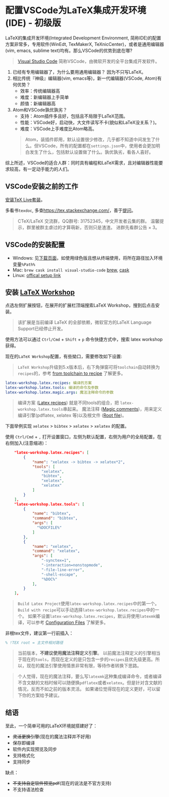 # 配置VSCode为LaTeX集成开发环境(IDE) - 初级版

LaTeX的集成开发环境(Integrated Development Environment, 简称IDE)的配置方案非常多，专用软件(WinEdt, TexMakerX, TeXnicCenter)，或者是通用编辑器(vim, emacs, sublime text)均有。那么VSCode的优势到底在哪?

> [Visual Studio Code](https://code.visualstudio.com/)
> 简称VSCode，由微软开发的全平台集成开发软件。

1. 已经有专用编辑器了，为什么要用通用编辑器？
    因为不只写LaTeX。
1. 相比传统『神级』编辑器(vim, emacs等)，新一代编辑器(VSCode, Atom)有何优势？
    - 效率：传统编辑器高
    - 难度：新编辑器上手简单
    - 颜值：新编辑器高
1. Atom和VSCode孰优孰劣？
    - 支持：Atom插件多且好，包括且不局限于LaTeX范围。
    - 性能：VSCode好，启动快，大文件读写不卡(貌似和LaTeX没关系？)。
    - 难度：VSCode上手难度比Atom略高。
    > Atom，装插件即用，默认设置很少修改，几乎都不知道中间发生了什么。但VSCode，所有的配置都在`settings.json`中，使用者会更加明白发生了什么，包括默认设置做了什么。孰优孰劣，看各人喜好。

综上所述，VSCode的适合人群：同时具有编程和LaTeX需求，且对编辑器性能要求较高，有一定动手能力的人们。

## VSCode安装之前的工作

[安装TeX Live套装](https://liam0205.me/texlive/)。

多看书`texdoc`, 多查<https://tex.stackexchange.com/>，善于[提问](https://github.com/ryanhanwu/How-To-Ask-Questions-The-Smart-Way/blob/master/README-zh_CN.md)。

> CTeX/LaTeX 交流群，QQ群号: 31752345，中文开发者云集的群。
> 温馨提示，群里被群主虐过的才算萌新，否则只是渣渣。
> 进群先看群公告 × 3。

## VSCode的安装配置

- Windows: 见[下载页面](https://code.visualstudio.com/download)，如使用绿色版且想从终端使用，将所在路径加入环境变量`%Path%`
- Mac: `brew cask install visual-studio-code` [brew](https://brew.sh/), [cask](https://caskroom.github.io/)
- Linux: [offical setup link](https://code.visualstudio.com/docs/setup/linux)

## 安装 [LaTeX Workshop](https://github.com/James-Yu/LaTeX-Workshop)

点选左侧扩展按钮，在展开的扩展栏顶端搜索LaTeX Workshop，搜到后点击安装。
> 该扩展是当前编译 LaTeX 的全部依赖，微软官方的LaTeX Language Support已经停止开发。

使用方法可以通过 `Ctrl/Cmd` + `Shift` + `p` 命令快捷方式中，搜索 latex workshop 获得。

现在的`LaTeX Workshop`配置，有些拗口，需要修改如下设置:

> `LaTeX Workshop`升级到5.x版本后，右下角弹窗可将`toolchain`自动转换为`recipes`的，参考 [from toolchain to recipe](https://github.com/James-Yu/LaTeX-Workshop#from-toolchain-to-recipe) 了解更多。

```yaml
latex-workshop.latex.recipes: 编译的方案
latex-workshop.latex.tools: 编译的命令及参数
latex-workshop.latex.magic.args: 魔法注释命令的参数
```

> 编译方案 ([Latex recipes](https://github.com/James-Yu/LaTeX-Workshop#latex-recipe)) 就是不同tools的组合，把 `latex-workshop.latex.tools`串起来。
> 魔法注释 ([Magic comments](https://github.com/James-Yu/LaTeX-Workshop#magic-comments))，用来定义编译引擎(pdflatex, xelatex 等)以及根文件 ([Root file](https://github.com/James-Yu/LaTeX-Workshop#root-file))。

下面举例实现 `xelatex` > `bibtex` > `xelatex` > `xelatex` 的配置。

使用 `Ctrl/Cmd` + `,` 打开设置窗口，左侧为默认配置，右侧为用户的全局配置，在右侧加入(注意缩进)：

```json
    "latex-workshop.latex.recipes": [
        {
            "name": "xelatex -> bibtex -> xelatex*2",
            "tools": [
                "xelatex",
                "bibtex",
                "xelatex",
                "xelatex"
            ]
        }
    ],
    "latex-workshop.latex.tools": [
        {
            "name": "bibtex",
            "command": "bibtex",
            "args": [
              "%DOCFILE%"
            ]
        },
        {
            "name": "xelatex",
            "command": "xelatex",
            "args": [
                "-synctex=1",
                "-interaction=nonstopmode",
                "-file-line-error",
                "-shell-escape",
                "%DOC%"
            ],
        }
    ],
```

> `Build Latex Project`使用`latex-workshop.latex.recipes`中的第一个。
> `Build with recipe`可以手动选择`latex-workshop.latex.recipes`中的一个。
> 如果不设置`latex-workshop.latex.recipes`，默认将使用`latexmk`编译，可以参考 [Configuration Files](http://mg.readthedocs.io/latexmk.html#configuration-files) 了解更多。

非根tex文件，建议第一行前插入：

```tex
% !TEX root = 主文件相对路径
```

> 当前版本，**不建议使用魔法注释定义引擎**。
> 以前魔法注释定义的引擎相当于现在的`tools`，而现在定义的是只包含一步的`recipes`且优先级更高。所以，现在的魔法引擎使用情景非常有限，等待作者转换下思路。

> 个人觉得，现在的魔法注释，要么写`latexmk`这种集成编译命令，或者编译不含文献的文档时候可以随便换`pdflatex`或者`xelatex`。但是针对含文献的情况，反而不如之前的版本灵活。
> 如果诸位觉得现在的定义更好，可以留下你的方案给予建议。

## 结语

至此，一个简单可用的LaTeX环境就搭建好了：

- ~~灵活更换引擎~~(现在的魔法注释并不好用)
- 保存即编译
- 软件内实现预览及同步
- 支持格式化
- 支持同步

缺点：

- ~~不支持自定软件预览pdf~~(现在的说法是不官方支持)
- 不支持语法检查
